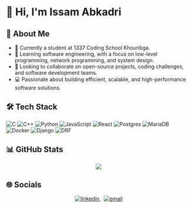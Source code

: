 # 👋 Hi, I'm Issam Abkadri

## 🚀 About Me
- 🔭 Currently a student at 1337 Coding School Khouribga.
- 🌱 Learning software engineering, with a focus on low-level programming, network programming, and system design.
- 👯 Looking to collaborate on open-source projects, coding challenges, and software development teams.
- 💻 Passionate about building efficient, scalable, and high-performance software solutions.


## 🛠️ Tech Stack
![C](https://img.shields.io/badge/-C-blue?logo=c)
![C++](https://img.shields.io/badge/-C++-blue?logo=cplusplus)
![Python](https://img.shields.io/badge/-Python-3776AB?style=flat-square&logo=python&logoColor=white)
![JavaScript](https://img.shields.io/badge/-JavaScript-F7DF1E?style=flat-square&logo=javascript&logoColor=black)
![React](https://img.shields.io/badge/-React-61DAFB?style=flat-square&logo=react&logoColor=black)
![Postgres](https://img.shields.io/badge/-PostgreSQL-316192?style=flat-square&logo=postgresql&logoColor=white)
![MariaDB](https://img.shields.io/badge/-MariaDB-003545?style=flat-square&logo=mariadb&logoColor=white)
![Docker](https://img.shields.io/badge/-Docker-0db7ed?style=flat-square&logo=docker&logoColor=white)
![Django](https://img.shields.io/badge/-Django-092E20?style=flat-square&logo=django&logoColor=white)
![DRF](https://img.shields.io/badge/-Django_REST_Framework-ff1709?style=flat-square&logo=django&logoColor=white)

## 📊 GitHub Stats
<div align="center">
  <img src="https://github-readme-stats.vercel.app/api?username=isadri&show_icons=true&theme=radical&cache_seconds=1800"/>
</div>

## 🌐 Socials
<div align="center">
  <a href="https://www.linkedin.com/in/issam-abkadri/">
    <img src="https://img.shields.io/badge/-LinkedIn-0077B5?style=flat-square&logo=linkedin&logoColor=white" alt="linkedin"/>
  </a>
  &nbsp;
  <a href="mailto:issam.abk01@gmail.com">
    <img src="https://img.shields.io/badge/Gmail-D14836?style=flat-square&logo=gmail&logoColor=white" alt="gmail"/>
  </a>
</div>

